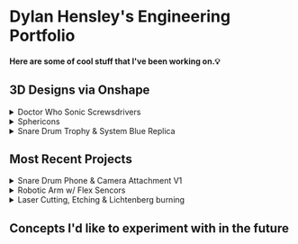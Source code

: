 # Dylan Hensley's Engineering Portfolio
#### Here are some of cool stuff that I've been working on.💡

## 3D Designs via Onshape
<details><summary>Doctor Who Sonic Screwsdrivers</summary>
<img src="Doctor Who.png" width="1000">
</details>
<details><summary>Sphericons</summary>
<img src="Sphericons.png" width="1000">
</details>
<details><summary>Snare Drum Trophy & System Blue Replica</summary>🥁
<img src="Snare Drum.png" width="1000">
</details>

## Most Recent Projects
<details><summary>Snare Drum Phone & Camera Attachment V1</summary>
<img src="Snare Attachment.png" width="500">
</details>
<details><summary>Robotic Arm w/ Flex Sencors</summary>
<img src="Robotic Arm.png" width="500">
</details>
<details><summary>Laser Cutting, Etching & Lichtenberg burning</summary>
<img src="Laser Cutter.jpg" width="750">
</details>

## Concepts I'd like to experiment with in the future
